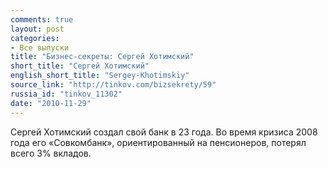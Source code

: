 ```yaml
---
comments: true
layout: post
categories:
- Все выпуски
title: "Бизнес-секреты: Сергей Хотимский"
short_title: "Сергей Хотимский"
english_short_title: "Sergey-Khotimskiy"
source_link: "http://tinkov.com/bizsekrety/59"
russia_id: "tinkov_11302"
date: "2010-11-29"
---
```

Сергей Хотимский создал свой банк в 23 года. Во время кризиса 2008 года его «Совкомбанк», ориентированный на пенсионеров, потерял всего 3% вкладов.
